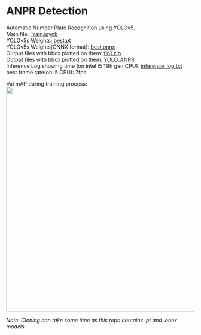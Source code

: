 # ANPR Detection
Automatic Number Plate Recognition using YOLOv5. \
Main file: [Train.ipynb](https://github.com/spazewalker/ANPR/blob/master/Train_Exp02.ipynb) \
YOLOv5s Weights: [best.pt](https://github.com/spazewalker/ANPR/blob/master/best.pt) \
YOLOv5s Weights(ONNX format): [best.onnx](https://github.com/spazewalker/ANPR/blob/master/best.onnx) \
Output files with bbox plotted on them: [fin1.zip](https://github.com/spazewalker/ANPR/blob/master/fin1.zip) \
Output files with bbox plotted on them: [YOLO_ANPR](https://github.com/spazewalker/ANPR/tree/master/YOLO_ANPR_640_100EPS_det) \
Inference Log showing time (on intel i5 11th gen CPU): [inference_log.txt](https://github.com/spazewalker/ANPR/blob/master/inference_log.txt) \
best frame rate(on i5 CPU): 7fps

Val mAP during training process: \
<img src='W%26B%20Chart%2012_23_2021%2C%208_27_59%20PM.svg' width=600>

*Note: Cloning can take some time as this repo contains .pt and .onnx models*
